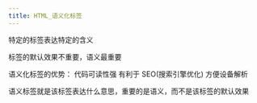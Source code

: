 ```yaml
---
title: HTML_语义化标签
---
```

特定的标签表达特定的含义

标签的默认效果不重要，语义最重要 

语义化标签的优势：
	代码可读性强
	有利于 SEO(搜索引擎优化) 
	方便设备解析 

语义标签就是该标签表达什么意思，重要的是语义，而不是该标签的默认效果 



